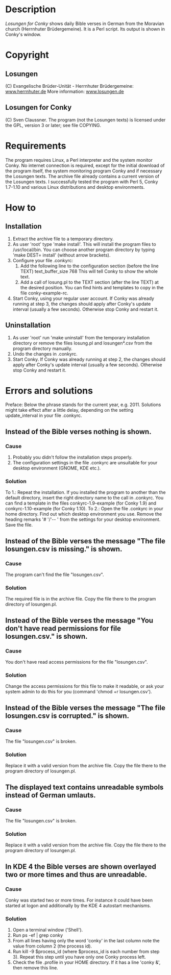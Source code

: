# Description
*Losungen for Conky* shows daily Bible verses in German from the Moravian church (Herrnhuter Brüdergemeine). 
It is a Perl script. Its output is shown in Conky's window.

# Copyright
## Losungen
(C) Evangelische Brüder-Unität - Herrnhuter Brüdergemeine: www.herrnhuter.de
More information: www.losungen.de

## Losungen for Conky
(C) Sven Claussner. 
The program (not the Losungen texts) is licensed under the GPL, version 3 or later; see file COPYING.

# Requirements
The program requires Linux, a Perl interpreter and the system monitor Conky.
No internet connection is required, except for the initial download of the program itself, the system monitoring program Conky and if necessary the Losungen texts.
The archive file already contains a current version of the Losungen texts.
I successfully tested the program with Perl 5, Conky 1.7-1.10 and various Linux distributions and desktop environments. 

# How to
## Installation
1. Extract the archive file to a temporary directory.
2. As user 'root' type 'make install'. This will install the program files to
   /usr/local/bin. You can choose another program directory by typing 
   'make DEST=<program directory> install' (without arrow brackets).
3. Configure your file .conkyrc: 
   1. Add the following line to the configuration section (before the line TEXT)
      text_buffer_size 768
      This will tell Conky to show the whole text.
   2. Add a call of losung.pl to the TEXT section (after the line TEXT) at the desired position. You can find hints and templates to copy in the file conky-example-rc.
4. Start Conky, using your regular user account. If Conky was already running at step 3, the changes should apply after Conky's update interval (usually a few seconds). Otherwise stop Conky and restart it.

## Uninstallation
1. As user 'root' run 'make uninstall' from the temporary installation directory or remove the files losung.pl and losungen*.csv from the program directory manually.
2. Undo the changes in .conkyrc.
3. Start Conky. If Conky was already running at step 2, the changes should apply after Conky's update interval (usually a few seconds). Otherwise stop Conky and restart it.


# Errors and solutions
Preface: Below the phrase <Year> stands for the current year, e.g. 2011. Solutions might take effect after a little delay, depending on the setting update_interval in your file .conkyrc.


## Instead of the Bible verses nothing is shown.
### Cause
1. Probably you didn't follow the installation steps properly.
2. The configuration settings in the file .conkyrc are unsuitable for your desktop environment (GNOME, KDE etc.).

### Solution
To 1.:
Repeat the installation. If you installed the program to another than the default directory, insert the right directory name to the call in .conkyrc. You can find a template in the files conkyrc-1.9-example (for Conky 1.9) and conkyrc-1.10-example (for Conky 1.10).
To 2.:
Open the file .conkyrc in your home directory.
Find out which desktop environment you use. 
Remove the heading remarks '# '/'-- ' from the settings for your desktop environment.
Save the file.


## Instead of the Bible verses the message "The file losungen<year>.csv is missing." is shown.
### Cause
The program can't find the file "losungen<year>.csv".
### Solution
The required file is in the archive file. Copy the file there to the program directory of losungen.pl.


## Instead of the Bible verses the message "You don't have read permissions for file losungen<year>.csv." is shown.
### Cause
You don't have read access permissions for the file "losungen<year>.csv".
### Solution
Change the access permissions for this file to make it readable, or ask your system admin to do this for you (command 'chmod +r losungen<year>.csv').


## Instead of the Bible verses the message "The file losungen<year>.csv is corrupted." is shown.
### Cause
The file "losungen<year>.csv" is broken.
### Solution
Replace it with a valid version from the archive file. Copy the file there to the program directory of losungen.pl.


## The displayed text contains unreadable symbols instead of German umlauts.
### Cause
The file "losungen<year>.csv" is broken.
### Solution
Replace it with a valid version from the archive file.
Copy the file there to the program directory of losungen.pl.


## In KDE 4 the Bible verses are shown overlayed two or more times and thus are unreadable.
### Cause
Conky was started two or more times. For instance it could have been started at logon and additionally by the KDE 4 autostart mechanisms.
### Solution
1. Open a terminal window ('Shell').
2. Run ps -ef | grep conky
3. From all lines having only the word 'conky' in the last column note the value from column 2 (the process id).
4. Run kill -9 $process_id (where $process_id is each number from step 3). Repeat this step until you have only one Conky process left.
5. Check the file .profile in your HOME directory. If it has a line 'conky &', then remove this line.
